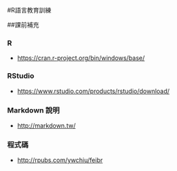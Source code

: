 ﻿#R語言教育訓練



##課前補充



### R


- https://cran.r-project.org/bin/windows/base/



### RStudio


- https://www.rstudio.com/products/rstudio/download/



### Markdown 說明


- http://markdown.tw/



### 程式碼


- http://rpubs.com/ywchiu/feibr